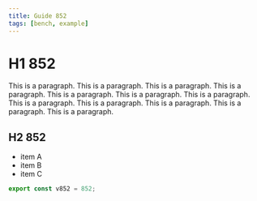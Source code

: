 ```yaml
---
title: Guide 852
tags: [bench, example]
---
```


# H1 852

This is a paragraph. This is a paragraph. This is a paragraph. This is a paragraph. This is a paragraph. This is a paragraph. This is a paragraph. This is a paragraph. This is a paragraph. This is a paragraph. This is a paragraph. This is a paragraph. 

## H2 852

- item A
- item B
- item C

```ts
export const v852 = 852;
```